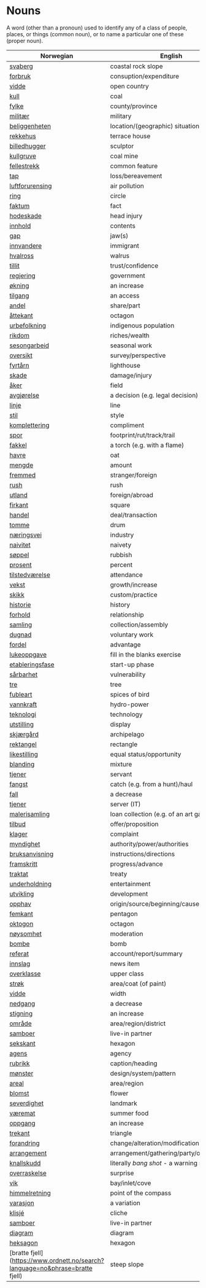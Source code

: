 # Nouns

A word (other than a pronoun) used to identify any of a class of people, places, or things (common noun), or to name a particular one of these (proper noun).

| Norwegian | English | Gender |
| --- | --- | --- |
| [svaberg](https://www.ordnett.no/search?language=no&phrase=svaberg) | coastal rock slope | i |
| [forbruk](https://www.ordnett.no/search?language=no&phrase=forbruk) | consuption/expenditure | i |
| [vidde](https://www.ordnett.no/search?language=no&phrase=vidde) | open country | m |
| [kull](https://www.ordnett.no/search?language=no&phrase=kull) | coal | i |
| [fylke](https://www.ordnett.no/search?language=no&phrase=fylke) | county/province | i |
| [militær](https://www.ordnett.no/search?language=no&phrase=militær) | military | m |
| [beliggenheten](https://www.ordnett.no/search?language=no&phrase=beliggenheten) | location/(geographic) situation | m/f |
| [rekkehus](https://www.ordnett.no/search?language=no&phrase=rekkehus) | terrace house | i |
| [billedhugger](https://www.ordnett.no/search?language=no&phrase=billedhugger) | sculptor | m |
| [kullgruve](https://www.ordnett.no/search?language=no&phrase=kullgruve) | coal mine | m |
| [fellestrekk](https://www.ordnett.no/search?language=no&phrase=fellestrekk) | common feature | i |
| [tap](https://www.ordnett.no/search?language=no&phrase=tap) | loss/bereavement | i |
| [luftforurensing](https://www.ordnett.no/search?language=no&phrase=luftforurensing) | air pollution | m |
| [ring](https://www.ordnett.no/search?language=no&phrase=ring) | circle | m |
| [faktum](https://www.ordnett.no/search?language=no&phrase=faktum) | fact | i |
| [hodeskade](https://www.ordnett.no/search?language=no&phrase=hodeskade) | head injury | m |
| [innhold](https://www.ordnett.no/search?language=no&phrase=innhold) | contents | i |
| [gap](https://www.ordnett.no/search?language=no&phrase=gap) | jaw(s) | m |
| [innvandere](https://www.ordnett.no/search?language=no&phrase=innvandere) | immigrant | m |
| [hvalross](https://www.ordnett.no/search?language=no&phrase=hvalross) | walrus | m |
| [tillit](https://www.ordnett.no/search?language=no&phrase=tillit) | trust/confidence | m |
| [regjering](https://www.ordnett.no/search?language=no&phrase=regjering) | government | m |
| [økning](https://www.ordnett.no/search?language=no&phrase=økning) | an increase | m |
| [tilgang](https://www.ordnett.no/search?language=no&phrase=tilgang) | an access | i |
| [andel](https://www.ordnett.no/search?language=no&phrase=andel) | share/part | m |
| [åttekant](https://www.ordnett.no/search?language=no&phrase=åttekant) | octagon | m |
| [urbefolkning](https://www.ordnett.no/search?language=no&phrase=urbefolkning) | indigenous population | m |
| [rikdom](https://www.ordnett.no/search?language=no&phrase=rikdom) | riches/wealth | m |
| [sesongarbeid](https://www.ordnett.no/search?language=no&phrase=sesongarbeid) | seasonal work | i |
| [oversikt](https://www.ordnett.no/search?language=no&phrase=oversikt) | survey/perspective | m |
| [fyrtårn](https://www.ordnett.no/search?language=no&phrase=fyrtårn) | lighthouse | i |
| [skade](https://www.ordnett.no/search?language=no&phrase=skade) | damage/injury | m |
| [åker](https://www.ordnett.no/search?language=no&phrase=åker) | field | m |
| [avgjørelse](https://www.ordnett.no/search?language=no&phrase=avgjørelse) | a decision (e.g. legal decision) | m |
| [linje](https://www.ordnett.no/search?language=no&phrase=linje) | line | m |
| [stil](https://www.ordnett.no/search?language=no&phrase=stil) | style | m |
| [komplettering](https://www.ordnett.no/search?language=no&phrase=komplettering) | compliment | m |
| [spor](https://www.ordnett.no/search?language=no&phrase=spor) | footprint/rut/track/trail | i |
| [fakkel](https://www.ordnett.no/search?language=no&phrase=fakkel) | a torch (e.g. with a flame) | m |
| [havre](https://www.ordnett.no/search?language=no&phrase=havre) | oat | m |
| [mengde](https://www.ordnett.no/search?language=no&phrase=mengde) | amount | m |
| [fremmed](https://www.ordnett.no/search?language=no&phrase=fremmed) | stranger/foreign | m |
| [rush](https://www.ordnett.no/search?language=no&phrase=rush) | rush | i |
| [utland](https://www.ordnett.no/search?language=no&phrase=utland) | foreign/abroad | m |
| [firkant](https://www.ordnett.no/search?language=no&phrase=firkant) | square | m |
| [handel](https://www.ordnett.no/search?language=no&phrase=handel) | deal/transaction | m |
| [tomme](https://www.ordnett.no/search?language=no&phrase=tomme) | drum | m |
| [næringsvei](https://www.ordnett.no/search?language=no&phrase=næringsvei) | industry | m |
| [naivitet](https://www.ordnett.no/search?language=no&phrase=naivitet) | naivety | m |
| [søppel](https://www.ordnett.no/search?language=no&phrase=søppel) | rubbish | i |
| [prosent](https://www.ordnett.no/search?language=no&phrase=prosent) | percent | m |
| [tilstedværelse](https://www.ordnett.no/search?language=no&phrase=tilstedværelse) | attendance | i |
| [vekst](https://www.ordnett.no/search?language=no&phrase=vekst) | growth/increase | m |
| [skikk](https://www.ordnett.no/search?language=no&phrase=skikk) | custom/practice | m |
| [historie](https://www.ordnett.no/search?language=no&phrase=historie) | history | m/f |
| [forhold](https://www.ordnett.no/search?language=no&phrase=forhold) | relationship | i |
| [samling](https://www.ordnett.no/search?language=no&phrase=samling) | collection/assembly | m |
| [dugnad](https://www.ordnett.no/search?language=no&phrase=dugnad) | voluntary work | m |
| [fordel](https://www.ordnett.no/search?language=no&phrase=fordel) | advantage | m |
| [lukeoppgave](https://www.ordnett.no/search?language=no&phrase=lukeoppgave) | fill in the blanks exercise | m |
| [etableringsfase](https://www.ordnett.no/search?language=no&phrase=etableringsfase) | start-up phase | m |
| [sårbarhet](https://www.ordnett.no/search?language=no&phrase=sårbarhet) | vulnerability | m |
| [tre](https://www.ordnett.no/search?language=no&phrase=tre) | tree | i |
| [fubleart](https://www.ordnett.no/search?language=no&phrase=fubleart) | spices of bird | m/f |
| [vannkraft](https://www.ordnett.no/search?language=no&phrase=vannkraft) | hydro-power | m |
| [teknologi](https://www.ordnett.no/search?language=no&phrase=teknologi) | technology | m |
| [utstilling](https://www.ordnett.no/search?language=no&phrase=utstilling) | display | m |
| [skjærgård](https://www.ordnett.no/search?language=no&phrase=skjærgård) | archipelago | m |
| [rektangel](https://www.ordnett.no/search?language=no&phrase=rektangel) | rectangle | i |
| [likestilling](https://www.ordnett.no/search?language=no&phrase=likestilling) | equal status/opportunity | m |
| [blanding](https://www.ordnett.no/search?language=no&phrase=blanding) | mixture | m |
| [tjener](https://www.ordnett.no/search?language=no&phrase=tjener) | servant | m |
| [fangst](https://www.ordnett.no/search?language=no&phrase=fangst) | catch (e.g. from a hunt)/haul | m |
| [fall](https://www.ordnett.no/search?language=no&phrase=fall) | a decrease | i |
| [tjener](https://www.ordnett.no/search?language=no&phrase=tjener) | server (IT) | m |
| [malerisamling](https://www.ordnett.no/search?language=no&phrase=malerisamling) | loan collection (e.g. of an art gallery) | m |
| [tilbud](https://www.ordnett.no/search?language=no&phrase=tilbud) | offer/proposition | i |
| [klager](https://www.ordnett.no/search?language=no&phrase=klager) | complaint | m |
| [myndighet](https://www.ordnett.no/search?language=no&phrase=myndighet) | authority/power/authorities | m |
| [bruksanvisning](https://www.ordnett.no/search?language=no&phrase=bruksanvisning) | instructions/directions | m |
| [framskritt](https://www.ordnett.no/search?language=no&phrase=framskritt) | progress/advance | i |
| [traktat](https://www.ordnett.no/search?language=no&phrase=traktat) | treaty | m |
| [underholdning](https://www.ordnett.no/search?language=no&phrase=underholdning) | entertainment | m |
| [utvikling](https://www.ordnett.no/search?language=no&phrase=utvikling) | development | m |
| [opphav](https://www.ordnett.no/search?language=no&phrase=opphav) | origin/source/beginning/cause | i |
| [femkant](https://www.ordnett.no/search?language=no&phrase=femkant) | pentagon | m |
| [oktogon](https://www.ordnett.no/search?language=no&phrase=oktogon) | octagon | m |
| [nøysomhet](https://www.ordnett.no/search?language=no&phrase=nøysomhet) | moderation | m |
| [bombe](https://www.ordnett.no/search?language=no&phrase=bombe) | bomb | m |
| [referat](https://www.ordnett.no/search?language=no&phrase=referat) | account/report/summary | i |
| [innslag](https://www.ordnett.no/search?language=no&phrase=innslag) | news item | i |
| [overklasse](https://www.ordnett.no/search?language=no&phrase=overklasse) | upper class | m |
| [strøk](https://www.ordnett.no/search?language=no&phrase=strøk) | area/coat (of paint) | i |
| [vidde](https://www.ordnett.no/search?language=no&phrase=vidde) | width | m/f |
| [nedgang](https://www.ordnett.no/search?language=no&phrase=nedgang) | a decrease | m |
| [stigning](https://www.ordnett.no/search?language=no&phrase=stigning) | an increase | m |
| [område](https://www.ordnett.no/search?language=no&phrase=område) | area/region/district | i |
| [samboer](https://www.ordnett.no/search?language=no&phrase=samboer) | live-in partner | m |
| [sekskant](https://www.ordnett.no/search?language=no&phrase=sekskant) | hexagon | m |
| [agens](https://www.ordnett.no/search?language=no&phrase=agens) | agency | m |
| [rubrikk](https://www.ordnett.no/search?language=no&phrase=rubrikk) | caption/heading | m |
| [mønster](https://www.ordnett.no/search?language=no&phrase=mønster) | design/system/pattern | i |
| [areal](https://www.ordnett.no/search?language=no&phrase=areal) | area/region | i |
| [blomst](https://www.ordnett.no/search?language=no&phrase=blomst) | flower | m |
| [severdighet](https://www.ordnett.no/search?language=no&phrase=severdighet) | landmark | m |
| [væremat](https://www.ordnett.no/search?language=no&phrase=væremat) | summer food | m |
| [oppgang](https://www.ordnett.no/search?language=no&phrase=oppgang) | an increase | m |
| [trekant](https://www.ordnett.no/search?language=no&phrase=trekant) | triangle | m |
| [forandring](https://www.ordnett.no/search?language=no&phrase=forandring) | change/alteration/modification | m |
| [arrangement](https://www.ordnett.no/search?language=no&phrase=arrangement) | arrangement/gathering/party/organisation | i |
| [knallskudd](https://www.ordnett.no/search?language=no&phrase=knallskudd) | literally _bang shot_ - a warning shot gun | i |
| [overraskelse](https://www.ordnett.no/search?language=no&phrase=overraskelse) | surprise | m |
| [vik](https://www.ordnett.no/search?language=no&phrase=vik) | bay/inlet/cove | m |
| [himmelretning](https://www.ordnett.no/search?language=no&phrase=himmelretning) | point of the compass | m |
| [varasjon](https://www.ordnett.no/search?language=no&phrase=varasjon) | a variation | m |
| [klisjé](https://www.ordnett.no/search?language=no&phrase=klisjé) | cliche | m |
| [samboer](https://www.ordnett.no/search?language=no&phrase=samboer) | live-in partner | m |
| [diagram](https://www.ordnett.no/search?language=no&phrase=diagram) | diagram | i |
| [heksagon](https://www.ordnett.no/search?language=no&phrase=heksagon) | hexagon | m |
| [bratte fjell](https://www.ordnett.no/search?language=no&phrase=bratte fjell) | steep slope | m |

